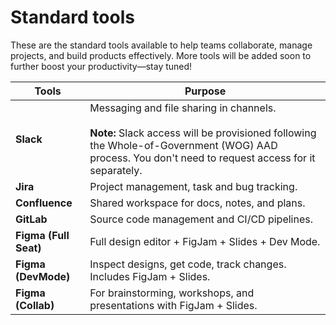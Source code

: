# Standard tools

These are the standard tools available to help teams collaborate, manage projects, and build products effectively. More tools will be added soon to further boost your productivity—stay tuned!  


| Tools | Purpose |
|---|---|
| **Slack** | Messaging and file sharing in channels. <br><br>**Note:** Slack access will be provisioned following the Whole-of-Government (WOG) AAD process. You don't need to request access for it separately. |
| **Jira** | Project management, task and bug tracking. |
| **Confluence** | Shared workspace for docs, notes, and plans. |
| **GitLab** | Source code management and CI/CD pipelines. |
| **Figma (Full Seat)** | Full design editor + FigJam + Slides + Dev Mode. |
| **Figma (DevMode)** | Inspect designs, get code, track changes. Includes FigJam + Slides. |
| **Figma (Collab)** | For brainstorming, workshops, and presentations with FigJam + Slides. |
